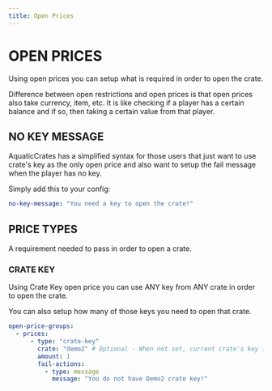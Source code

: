 ```yaml
---
title: Open Prices
---
```


# OPEN PRICES

Using open prices you can setup what is required in order to open the crate.

Difference between open restrictions and open prices is that open prices also take currency, item, etc. It is like checking if a player has a certain balance and if so, then taking a certain value from that player.

## NO KEY MESSAGE

AquaticCrates has a simplified syntax for those users that just want to use crate's key as the only open price and also want to setup the fail message when the player has no key.

Simply add this to your config:

```yml
no-key-message: "You need a key to open the crate!"
```

## PRICE TYPES

A requirement needed to pass in order to
open a crate.

### CRATE KEY

Using Crate Key open price you can use ANY key from ANY crate in order to open the crate.

You can also setup how many of those keys you need to open that crate.

```yml
open-price-groups:
  - prices:
      - type: "crate-key"
        crate: "demo2" # Optional - When not set, current crate's key is used
        amount: 1
        fail-actions:
          - type: message
            message: "You do not have Demo2 crate key!"
```
